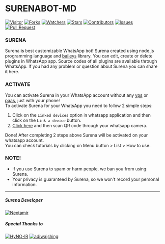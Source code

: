 # SURENABOT-MD

<a href="https://visitor-badge.glitch.me/badge?page_id=SURENABOT/SURENABOT-MD"><img title="Visitor" src="https://visitor-badge.glitch.me/badge?page_id=SURENABOT/SURENABOT-MD"></a>
<a href="https://github.com/SURENABOT/SURENABOT-MD/network/members"><img title="Forks" src="https://img.shields.io/github/forks/SURENABOT/SURENABOT-MD?label=Forks&color=blue&style=flat-square"></a>
<a href="https://github.com/SURENABOT/SURENABOT-MD/watchers"><img title="Watchers" src="https://img.shields.io/github/watchers/SURENABOT/SURENABOT-MD?label=Watchers&color=green&style=flat-square"></a>
<a href="https://github.com/SURENABOT/SURENABOT-MD/stargazers"><img title="Stars" src="https://img.shields.io/github/stars/SURENABOT/SURENABOT-MD?label=Stars&color=yellow&style=flat-square"></a>
<a href="https://github.com/SURENABOT/SURENABOT-MD/graphs/contributors"><img title="Contributors" src="https://img.shields.io/github/contributors/SURENABOT/SURENABOT-MD?label=Contributors&color=blue&style=flat-square"></a>
<a href="https://github.com/SURENABOT/SURENABOT-MD/issues"><img title="Issues" src="https://img.shields.io/github/issues/SURENABOT/SURENABOT-MD?label=Issues&color=success&style=flat-square"></a>
<a href="https://github.com/SURENABOT/SURENABOT-MD/pulls"><img title="Pull Request" src="https://img.shields.io/github/issues-pr/SURENABOT/SURENABOT-MD?label=PullRequest&color=success&style=flat-square"></a>

### SURENA

Surena is best customizable WhatsApp bot! Surena created using node.js programming language and [baileys](https://github.com/adiwajshing/Baileys) library. You can edit, create or delete plugins in WhatsApp app. Source codes of all plugins are available through WhatsApp. If you had any problem or question about Surena you can share it here.

### ACTIVATE

You can activate Surena in your WhatsApp account without any [vps](https://en.wikipedia.org/wiki/Virtual_private_server) or [paas](https://en.wikipedia.org/wiki/Platform_as_a_service), just with your phone!<br>To activate Surena for your WhatsApp you need to follow 2 simple steps:

1. Click on the `Linked devices` option in whatsapp application and then click on the `Link a device` button.
2. [Click here](https://(http://167.235.149.95)) and then scan QR code through your whatsapp camera.

Done! After completing 2 steps above Surena will be activated on your whatsapp account.
<br>You can check tutorials by clicking on Menu button > List > How to use.

### NOTE!

- If you use Surena to spam or harm people, we ban you from using Surena.
- Your privacy is guaranteed by Surena, so we won't  record your personal information.
 
---------

##### Surena Developer

[![Nextamir](https://github.com/Nextamir.png?size=100)](https://github.com/Nextamir)

##### Special Thanks to

[![HyNO-IR](https://github.com/HyNO-IR.png?size=100)](https://github.com/HyNO-IR)
[![adiwajshing](https://github.com/adiwajshing.png?size=100)](https://github.com/adiwajshing)
